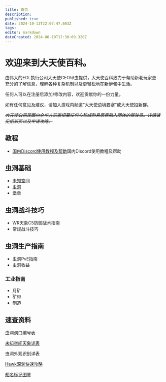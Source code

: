 ```yaml
---
title: 首页
description: 
published: true
date: 2024-10-13T22:07:47.603Z
tags: 
editor: markdown
dateCreated: 2024-06-19T17:30:09.320Z
---
```


# 欢迎来到大天使百科。

由伟大的EOL执行公司大天使CEO甲虫提供，大天使百科致力于帮助新老玩家更充分的了解信息，理解各种复杂机制以及更轻松地在新伊甸中生活。

任何人可以在注册后添加/修改内容，欢迎贡献你的一份力量。

如有任何意见及建议，请加入游戏内频道“大天使边境要塞”或大天使招新群。

*~~大天使公司现面向全华人玩家招募任何心智成熟且愿意融入团体的驾驶员。详情请见招新页以及申请攻略。~~*

## 教程

-   [国内Discord使用教程及帮助](/archive/国内Discord使用教程及帮助)国内Discord使用教程及帮助

## 虫洞基础

-   [未知空间](/教程/未知空间)
-   [虫洞](/教程/虫洞)
-   堡垒

## 虫洞战斗技巧

-   WR天象C5防御战术指南
-   常规战斗技巧

## 虫洞生产指南

-   虫洞PvE指南
-   虫洞收益

### 工业指南

-   月矿
-   矿带
-   制造

## 速查资料

虫洞洞口编号表

[未知空间天象详表](/zh/未知空间天象详表)

虫洞外观识别详表

[Hawk深渊快速攻略](/zh/深渊快速攻略)

[船名标记图鉴](/船名标记图鉴)
